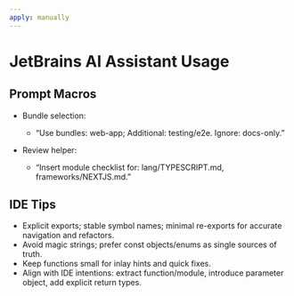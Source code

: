```yaml
---
apply: manually
---
```


# JetBrains AI Assistant Usage

## Prompt Macros

- Bundle selection:
    - “Use bundles: web-app; Additional: testing/e2e. Ignore: docs-only.”

- Review helper:
    - “Insert module checklist for: lang/TYPESCRIPT.md, frameworks/NEXTJS.md.”

## IDE Tips

- Explicit exports; stable symbol names; minimal re-exports for accurate navigation and refactors.
- Avoid magic strings; prefer const objects/enums as single sources of truth.
- Keep functions small for inlay hints and quick fixes.
- Align with IDE intentions: extract function/module, introduce parameter object, add explicit return types.
